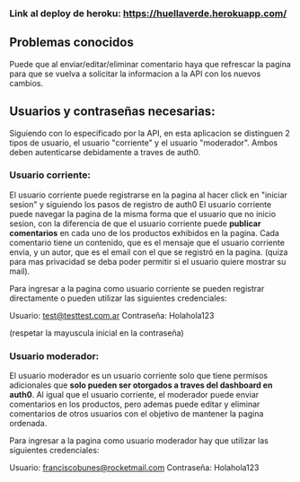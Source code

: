 ### Link al deploy de heroku: https://huellaverde.herokuapp.com/
##

## Problemas conocidos

Puede que al enviar/editar/eliminar comentario haya que refrescar la pagina para que se vuelva a solicitar la informacion a la API con los nuevos cambios.

## Usuarios y contraseñas necesarias:

Siguiendo con lo especificado por la API, en esta aplicacion se distinguen 2 tipos de usuario, el usuario "corriente" y el usuario "moderador". Ambos deben autenticarse debidamente a traves de auth0.

### Usuario corriente:

El usuario corriente puede registrarse en la pagina al hacer click en "iniciar sesion" y siguiendo los pasos de registro de auth0
El usuario corriente puede navegar la pagina de la misma forma que el usuario que no inicio sesion, con la diferencia de que el usuario corriente puede <b>publicar comentarios</b> en cada uno de los productos exhibidos en la pagina.
Cada comentario tiene un contenido, que es el mensaje que el usuario corriente envia, y un autor, que es el email con el que se registró en la pagina. (quiza para mas privacidad se deba poder permitir si el usuario quiere mostrar su mail).

Para ingresar a la pagina como usuario corriente se pueden registrar directamente o pueden utilizar las siguientes credenciales:

Usuario: test@testtest.com.ar
Contraseña: Holahola123

(respetar la mayuscula inicial en la contraseña)

### Usuario moderador:

El usuario moderador es un usuario corriente solo que tiene permisos adicionales que <b>solo pueden ser otorgados a traves del dashboard en auth0</b>.
Al igual que el usuario corriente, el moderador puede enviar comentarios en los productos, pero ademas puede editar y eliminar comentarios de otros usuarios con el objetivo de mantener la pagina ordenada.

Para ingresar a la pagina como usuario moderador hay que utilizar las siguientes credenciales:

Usuario: franciscobunes@rocketmail.com
Contraseña: Holahola123






